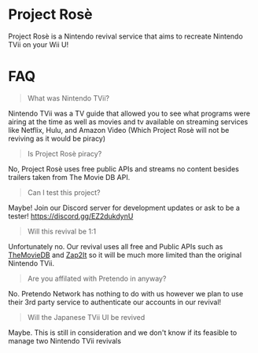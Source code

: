 # Project Rosè

Project Rosè is a Nintendo revival service that aims to recreate Nintendo TVii on your Wii U!

# FAQ

> What was Nintendo TVii?

Nintendo TVii was a TV guide that allowed you to see what programs were airing at the time as well as movies and tv available on streaming services like Netflix, Hulu, and Amazon Video (Which Project Rosè will not be reviving as it would be piracy)

> Is Project Rosè piracy?

No, Project Rosè uses free public APIs and streams no content besides trailers taken from The Movie DB API.

> Can I test this project?

Maybe! Join our Discord server for development updates or ask to be a tester! https://discord.gg/EZ2dukdynU

> Will this revival be 1:1

Unfortunately no. Our revival uses all free and Public APIs such as [TheMovieDB](https://www.themoviedb.org/) and [Zap2It](https://tvlistings.zap2it.com/) so it will be much more limited than the original Nintendo TVii.

> Are you affilated with Pretendo in anyway?

No. Pretendo Network has nothing to do with us however we plan to use their 3rd party service to authenticate our accounts in our revival!

> Will the Japanese TVii UI be revived

Maybe. This is still in consideration and we don't know if its feasible to manage two Nintendo TVii revivals
